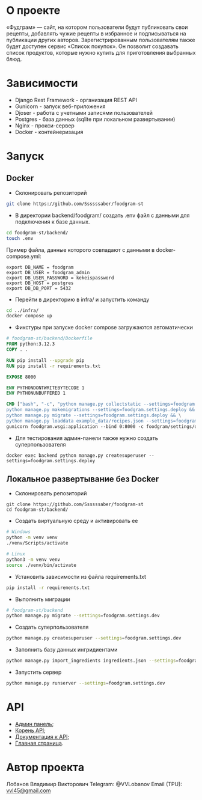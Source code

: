 # О проекте

«Фудграм» — сайт, на котором пользователи будут публиковать свои рецепты, добавлять чужие рецепты в избранное и подписываться на публикации других авторов. Зарегистрированным пользователям также будет доступен сервис «Список покупок». Он позволит создавать список продуктов, которые нужно купить для приготовления выбранных блюд.

# Зависимости

* Django Rest Framework - организация REST API
* Gunicorn - запуск веб-приложения
* Djoser - работа с учетными записями пользователей
* Postgres - база данных (sqlite при локальном развертывании)
* Nginx - прокси-сервер
* Docker - контейнеризация

# Запуск

## Docker

* Склонировать репозиторий
```bash
git clone https://github.com/Ssssssaber/foodgram-st
```
* В директории backend/foodgram/ создать .env файл с данными для подключения к базе данных. 
```bash
cd foodgram-st/backend/
touch .env
```
Пример файла, данные которого совпадают с данными в docker-compose.yml:
```env
export DB_NAME = foodgram
export DB_USER = foodgram_admin
export DB_USER_PASSWORD = kekeispassword
export DB_HOST = postgres
export DB_DB_PORT = 5432
```
* Перейти в директорию в infra/ и запустить команду
```bash
cd ../infra/
docker compose up
```
* Фикстуры при запуске docker compose загружаются автоматически
```Dockerfile
# foodgram-st/backend/Dockerfile
FROM python:3.12.3
COPY . .

RUN pip install --upgrade pip
RUN pip install -r requirements.txt

EXPOSE 8000

ENV PYTHONDONTWRITEBYTECODE 1
ENV PYTHONUNBUFFERED 1

CMD ["bash", "-c", "python manage.py collectstatic --settings=foodgram.settings.deploy --noinput && \
python manage.py makemigrations --settings=foodgram.settings.deploy && \
python manage.py migrate --settings=foodgram.settings.deploy && \
python manage.py loaddata example_data/recipes.json --settings=foodgram.settings.deploy && \ 
gunicorn foodgram.wsgi:application --bind 0:8000 -c foodgram/settings/deploy.py"]
```

* Для тестирования админ-панели также нужно создать суперпользователя
```
docker exec backend python manage.py createsuperuser --settings=foodgram.settings.deploy
```
## Локальное развертывание без Docker

* Склонировать репозиторий
```
git clone https://github.com/Ssssssaber/foodgram-st
cd foodgram-st/backend/
```

* Создать виртуальную среду и активировать ее

```bash
# Windows
python -m venv venv
./venv/Scripts/activate
```

```bash
# Linux
python3 -m venv venv
source ./venv/bin/activate
```

* Установить зависимости из файла requirements.txt

```bash
pip install -r requirements.txt
```

* Выполнить миграции

```bash
# foodgram-st/backend
python manage.py migrate --settings=foodgram.settings.dev
```

* Создать суперпользователя 

```bash
python manage.py createsuperuser --settings=foodgram.settings.dev
```
* Заполнить базу данных ингридиентами

```bash
python manage.py import_ingredients ingredients.json --settings=foodgram.settings.dev
```

* Запустить сервер

```bash
python manage.py runserver --settings=foodgram.settings.dev
```

# API

* [Админ панель](http://127.0.0.1:8000/admin/); 
* [Корень API](http://127.0.0.1:8000/api/);
* [Документация к API](http://127.0.0.1/api/docs/);
* [Главная страница](http://127.0.0.1).

# Автор проекта

Лобанов Владимир Викторович
Telegram: @VVLobanov
Email (TPU): vvl45@gmail.com